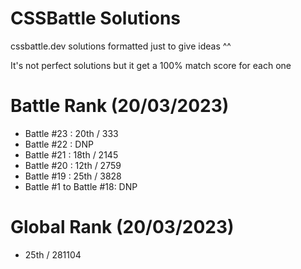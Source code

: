 # CSSBattle Solutions
cssbattle.dev solutions formatted just to give ideas ^^

It's not perfect solutions but it get a 100% match score for each one

# Battle Rank (20/03/2023)
- Battle #23 : 20th / 333
- Battle #22 : DNP
- Battle #21 : 18th / 2145
- Battle #20 : 12th / 2759
- Battle #19 : 25th / 3828
- Battle #1 to Battle #18: DNP

# Global Rank (20/03/2023)
- 25th / 281104
